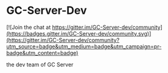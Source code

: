 # GC-Server-Dev

[![Join the chat at https://gitter.im/GC-Server-dev/community](https://badges.gitter.im/GC-Server-dev/community.svg)](https://gitter.im/GC-Server-dev/community?utm_source=badge&utm_medium=badge&utm_campaign=pr-badge&utm_content=badge)

the dev team of GC Server
